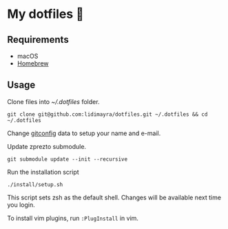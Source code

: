 # My dotfiles 🔨

## Requirements
* macOS
* [Homebrew](https://brew.sh/)

## Usage

Clone files into _~/.dotfiles_ folder.

```
git clone git@github.com:lidimayra/dotfiles.git ~/.dotfiles && cd ~/.dotfiles
```

Change [gitconfig](https://github.com/lidimayra/dotfiles/blob/master/gitconfig) data to setup your name and e-mail.

Update zprezto submodule.
```
git submodule update --init --recursive
```

Run the installation script
```
./install/setup.sh
```

This script sets zsh as the default shell. Changes will be available next time you login.

To install vim plugins, run `:PlugInstall` in vim.
